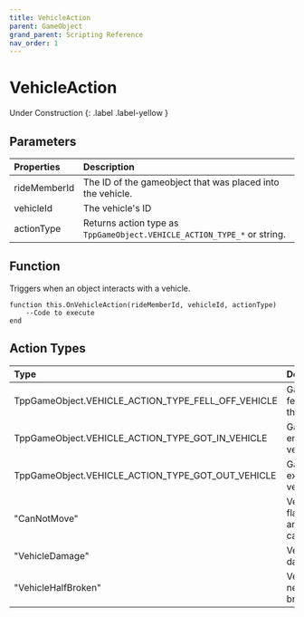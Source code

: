 ```yaml
---
title: VehicleAction
parent: GameObject
grand_parent: Scripting Reference
nav_order: 1
---
```


# VehicleAction
Under Construction
{: .label .label-yellow }

## Parameters

|Properties|Description|
|:-|:-|
|rideMemberId|The ID of the gameobject that was placed into the vehicle.|
|vehicleId|The vehicle's ID|
|actionType|Returns action type as `TppGameObject.VEHICLE_ACTION_TYPE_*` or string.|

## Function

Triggers when an object interacts with a vehicle.

```
function this.OnVehicleAction(rideMemberId, vehicleId, actionType) 
	--Code to execute
end
```

## Action Types

|Type|Description|
|:-|:-|
|TppGameObject.VEHICLE_ACTION_TYPE_FELL_OFF_VEHICLE|Gameobject fell out of the vehicle.|
|TppGameObject.VEHICLE_ACTION_TYPE_GOT_IN_VEHICLE|Gameobject entered the vehicle.|
|TppGameObject.VEHICLE_ACTION_TYPE_GOT_OUT_VEHICLE|Gameobject exited the vehicle.|
|"CanNotMove"|Vehicle has flat tires and/or can't move.|
|"VehicleDamage"|Vehicle was damaged.|
|"VehicleHalfBroken"|Vehicle is nearly broken.|